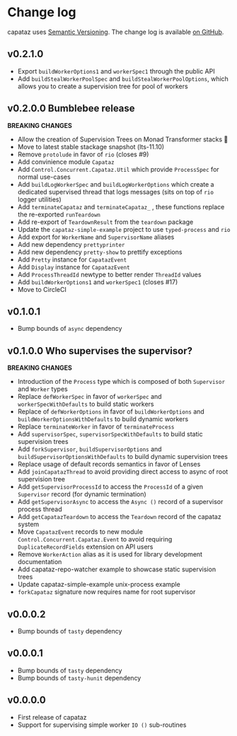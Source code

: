# Change log

capataz uses [Semantic Versioning][1].
The change log is available [on GitHub][2].

[1]: http://semver.org/spec/v2.0.0.html
[2]: https://github.com/roman/capataz/releases

## v0.2.1.0

* Export `buildWorkerOptions1` and `workerSpec1` through the public API
* Add `buildStealWorkerPoolSpec` and `buildStealWorkerPoolOptions`, which allows
  you to create a supervision tree for pool of workers

## v0.2.0.0 Bumblebee release

**BREAKING CHANGES**

* Allow the creation of Supervision Trees on Monad Transformer stacks 🎉
* Move to latest stable stackage snapshot (lts-11.10)
* Remove `protolude` in favor of `rio` (closes #9)
* Add convinience module `Capataz`
* Add `Control.Concurrent.Capataz.Util` which provide `ProcessSpec` for normal use-cases
* Add `buildLogWorkerSpec` and `buildLogWorkerOptions` which create a dedicated supervised
  thread that logs messages (sits on top of `rio` logger utilities)
* Add `terminateCapataz` and `terminateCapataz_` , these functions replace the
  re-exported `runTeardown`
* Add re-export of `TeardownResult` from the `teardown` package
* Update the `capataz-simple-example` project to use `typed-process` and `rio`
* Add export for `WorkerName` and `SupervisorName` aliases
* Add new dependency `prettyprinter`
* Add new dependency `pretty-show` to prettify exceptions
* Add `Pretty` instance for `CapatazEvent`
* Add `Display` instance for `CapatazEvent`
* Add `ProcessThreadId` newtype to better render `ThreadId` values
* Add `buildWorkerOptions1` and `workerSpec1` (closes #17)
* Move to CircleCI

## v0.1.0.1

* Bump bounds of `async` dependency

## v0.1.0.0 Who supervises the supervisor?

**BREAKING CHANGES**

* Introduction of the `Process` type which is composed of both `Supervisor` and
  `Worker` types
* Replace `defWorkerSpec` in favor of `workerSpec` and `workerSpecWithDefaults`
  to build static workers
* Replace of `defWorkerOptions` in favor of `buildWorkerOptions` and
  `buildWorkerOptionsWithDefaults` to build dynamic workers
* Replace `terminateWorker` in favor of `terminateProcess`
* Add `supervisorSpec`, `supervisorSpecWithDefaults` to build static supervision
  trees
* Add `forkSupervisor`, `buildSupervisorOptions` and
  `buildSupervisorOptionsWithDefaults` to build dynamic supervision trees
* Replace usage of default records semantics in favor of Lenses
* Add `joinCapatazThread` to avoid providing direct access to async of root
  supervision tree
* Add `getSupervisorProcessId` to access the `ProcessId` of a given `Supervisor`
  record (for dynamic termination)
* Add `getSupervisorAsync` to access the `Async ()` record of a supervisor
  process thread
* Add `getCapatazTeardown` to access the `Teardown` record of the capataz system
* Move `CapatazEvent` records to new module `Control.Concurrent.Capataz.Event`
  to avoid requiring `DuplicateRecordFields` extension on API users
* Remove `WorkerAction` alias as it is used for library development
  documentation
* Add capataz-repo-watcher example to showcase static supervision trees
* Update capataz-simple-example unix-process example
* `forkCapataz` signature now requires name for root supervisor

## v0.0.0.2

* Bump bounds of `tasty` dependency

## v0.0.0.1

* Bump bounds of `tasty` dependency
* Bump bounds of `tasty-hunit` dependency

## v0.0.0.0

* First release of capataz
* Support for supervising simple worker `IO ()` sub-routines
